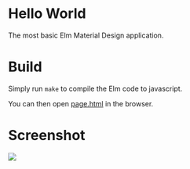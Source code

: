 # Hello World

The most basic Elm Material Design application.

# Build

Simply run `make` to compile the Elm code to javascript.

You can then open [page.html](page.html) in the browser.

# Screenshot

<img src="https://raw.githubusercontent.com/berenddeboer/elm-mdc/hello-world-readme/screenshot.png" />
